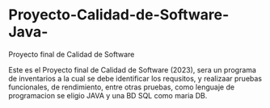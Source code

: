 # Proyecto-Calidad-de-Software-Java-
Proyecto final de Calidad de Software

Este es el Proyecto final de Calidad de Software (2023), sera un programa de inventarios a la cual se debe identificar los requsitos, y realizaar pruebas funcionales, de rendimiento, entre otras pruebas, como lenguaje de programacion se eligio JAVA y una BD SQL como maria DB.

